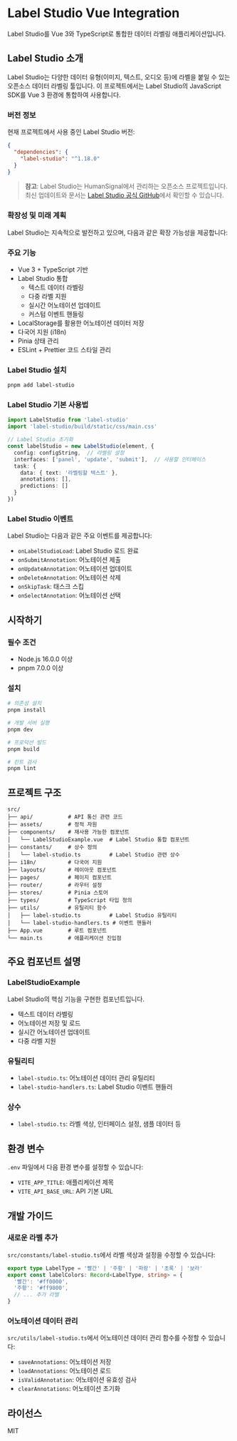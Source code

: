 # Label Studio Vue Integration

Label Studio를 Vue 3와 TypeScript로 통합한 데이터 라벨링 애플리케이션입니다.

## Label Studio 소개

Label Studio는 다양한 데이터 유형(이미지, 텍스트, 오디오 등)에 라벨을 붙일 수 있는 오픈소스 데이터 라벨링 툴입니다. 이 프로젝트에서는 Label Studio의 JavaScript SDK를 Vue 3 환경에 통합하여 사용합니다.

### 버전 정보

현재 프로젝트에서 사용 중인 Label Studio 버전:
```json
{
  "dependencies": {
    "label-studio": "^1.18.0"
  }
}
```

> **참고**: Label Studio는 HumanSignal에서 관리하는 오픈소스 프로젝트입니다. 최신 업데이트와 문서는 [Label Studio 공식 GitHub](https://github.com/HumanSignal/label-studio)에서 확인할 수 있습니다.

### 확장성 및 미래 계획

Label Studio는 지속적으로 발전하고 있으며, 다음과 같은 확장 가능성을 제공합니다:

### 주요 기능

- Vue 3 + TypeScript 기반
- Label Studio 통합
  - 텍스트 데이터 라벨링
  - 다중 라벨 지원
  - 실시간 어노테이션 업데이트
  - 커스텀 이벤트 핸들링
- LocalStorage를 활용한 어노테이션 데이터 저장
- 다국어 지원 (i18n)
- Pinia 상태 관리
- ESLint + Prettier 코드 스타일 관리

### Label Studio 설치

```bash
pnpm add label-studio
```

### Label Studio 기본 사용법

```typescript
import LabelStudio from 'label-studio'
import 'label-studio/build/static/css/main.css'

// Label Studio 초기화
const labelStudio = new LabelStudio(element, {
  config: configString,  // 라벨링 설정
  interfaces: ['panel', 'update', 'submit'],  // 사용할 인터페이스
  task: {
    data: { text: '라벨링할 텍스트' },
    annotations: [],
    predictions: []
  }
})
```

### Label Studio 이벤트

Label Studio는 다음과 같은 주요 이벤트를 제공합니다:

- `onLabelStudioLoad`: Label Studio 로드 완료
- `onSubmitAnnotation`: 어노테이션 제출
- `onUpdateAnnotation`: 어노테이션 업데이트
- `onDeleteAnnotation`: 어노테이션 삭제
- `onSkipTask`: 태스크 스킵
- `onSelectAnnotation`: 어노테이션 선택

## 시작하기

### 필수 조건

- Node.js 16.0.0 이상
- pnpm 7.0.0 이상

### 설치

```bash
# 의존성 설치
pnpm install

# 개발 서버 실행
pnpm dev

# 프로덕션 빌드
pnpm build

# 린트 검사
pnpm lint
```

## 프로젝트 구조

```
src/
├── api/           # API 통신 관련 코드
├── assets/        # 정적 자원
├── components/    # 재사용 가능한 컴포넌트
│   └── LabelStudioExample.vue  # Label Studio 통합 컴포넌트
├── constants/     # 상수 정의
│   └── label-studio.ts         # Label Studio 관련 상수
├── i18n/          # 다국어 지원
├── layouts/       # 레이아웃 컴포넌트
├── pages/         # 페이지 컴포넌트
├── router/        # 라우터 설정
├── stores/        # Pinia 스토어
├── types/         # TypeScript 타입 정의
├── utils/         # 유틸리티 함수
│   ├── label-studio.ts         # Label Studio 유틸리티
│   └── label-studio-handlers.ts # 이벤트 핸들러
├── App.vue        # 루트 컴포넌트
└── main.ts        # 애플리케이션 진입점
```

## 주요 컴포넌트 설명

### LabelStudioExample

Label Studio의 핵심 기능을 구현한 컴포넌트입니다.

- 텍스트 데이터 라벨링
- 어노테이션 저장 및 로드
- 실시간 어노테이션 업데이트
- 다중 라벨 지원

### 유틸리티

- `label-studio.ts`: 어노테이션 데이터 관리 유틸리티
- `label-studio-handlers.ts`: Label Studio 이벤트 핸들러

### 상수

- `label-studio.ts`: 라벨 색상, 인터페이스 설정, 샘플 데이터 등

## 환경 변수

`.env` 파일에서 다음 환경 변수를 설정할 수 있습니다:

- `VITE_APP_TITLE`: 애플리케이션 제목
- `VITE_API_BASE_URL`: API 기본 URL

## 개발 가이드

### 새로운 라벨 추가

`src/constants/label-studio.ts`에서 라벨 색상과 설정을 수정할 수 있습니다:

```typescript
export type LabelType = '빨간' | '주황' | '파랑' | '초록' | '보라'
export const labelColors: Record<LabelType, string> = {
  '빨간': '#ff0000',
  '주황': '#ff9800',
  // ... 추가 라벨
}
```

### 어노테이션 데이터 관리

`src/utils/label-studio.ts`에서 어노테이션 데이터 관리 함수를 수정할 수 있습니다:

- `saveAnnotations`: 어노테이션 저장
- `loadAnnotations`: 어노테이션 로드
- `isValidAnnotation`: 어노테이션 유효성 검사
- `clearAnnotations`: 어노테이션 초기화

## 라이선스

MIT 